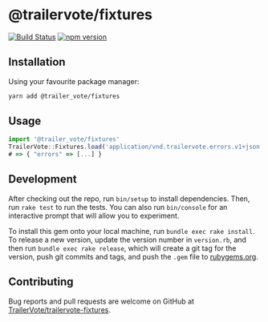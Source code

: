 # @trailervote/fixtures
[![Build Status](https://travis-ci.com/TrailerVote/trailervote-fixtures.svg?branch=master)](https://travis-ci.com/TrailerVote/trailervote-fixtures)
[![npm version](https://badge.fury.io/js/%40trailervote%2Ffixtures.svg)](https://badge.fury.io/js/%40trailervote%2Ffixtures)

## Installation

Using your favourite package manager:

```bash
yarn add @trailer_vote/fixtures
```

## Usage

```javascript
import '@trailer_vote/fixtures'
TrailerVote::Fixtures.load('application/vnd.trailervote.errors.v1+json')
# => { "errors" => [...] }
```

## Development

After checking out the repo, run `bin/setup` to install dependencies. Then, run `rake test` to run the tests. You can also run `bin/console` for an interactive prompt that will allow you to experiment.

To install this gem onto your local machine, run `bundle exec rake install`. To release a new version, update the version number in `version.rb`, and then run `bundle exec rake release`, which will create a git tag for the version, push git commits and tags, and push the `.gem` file to [rubygems.org](https://rubygems.org).

## Contributing

Bug reports and pull requests are welcome on GitHub at [TrailerVote/trailervote-fixtures](https://github.com/TrailerVote/trailervote-fixtures).
